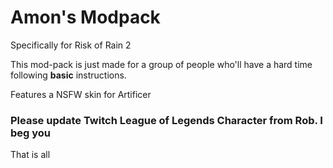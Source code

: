 # Amon's Modpack
Specifically for Risk of Rain 2

This mod-pack is just made for a group of people who'll have a hard time following **basic** instructions.

Features a NSFW skin for Artificer


### Please update Twitch League of Legends Character from Rob. I beg you

That is all
